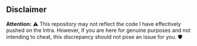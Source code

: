 ## Disclaimer

**Attention:** ⚠️ This repository may not reflect the code I have effectively pushed on the Intra. However, if you are here for genuine purposes and not intending to cheat, this discrepancy should not pose an issue for you. 🛡️
